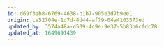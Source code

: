 ```yaml
---
id: d69f3ab8-6769-4638-b1b7-905e3d7b9ee1
origin: ce52704e-1d7d-4d44-af79-04a4103573ed
updated_by: 3574a48a-d509-4c9e-9e37-5b83b6cfdc78
updated_at: 1649691439
---
```

